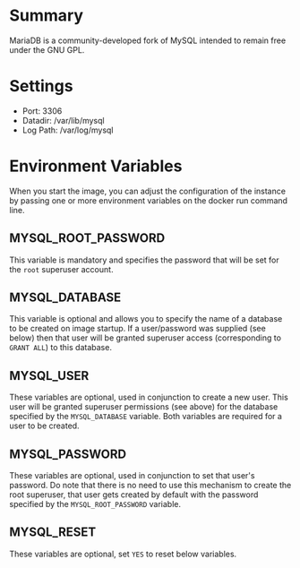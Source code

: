 # Summary

MariaDB is a community-developed fork of MySQL intended to remain free under the GNU GPL.

# Settings

- Port: 3306
- Datadir: /var/lib/mysql
- Log Path: /var/log/mysql

# Environment Variables

When you start the image, you can adjust the configuration of the instance by passing one or more environment variables on the docker run command line.

## MYSQL_ROOT_PASSWORD

This variable is mandatory and specifies the password that will be set for the `root` superuser account.

## MYSQL_DATABASE

This variable is optional and allows you to specify the name of a database to be created on image startup.
If a user/password was supplied (see below) then that user will be granted superuser access (corresponding to `GRANT ALL`) to this database.

## MYSQL_USER

These variables are optional, used in conjunction to create a new user.
This user will be granted superuser permissions (see above) for the database specified by the `MYSQL_DATABASE` variable.
Both variables are required for a user to be created.

## MYSQL_PASSWORD

These variables are optional, used in conjunction to set that user's password.
Do note that there is no need to use this mechanism to create the root superuser, that user gets created by default with the password specified by the `MYSQL_ROOT_PASSWORD` variable.

## MYSQL_RESET

These variables are optional, set `YES` to reset below variables.
